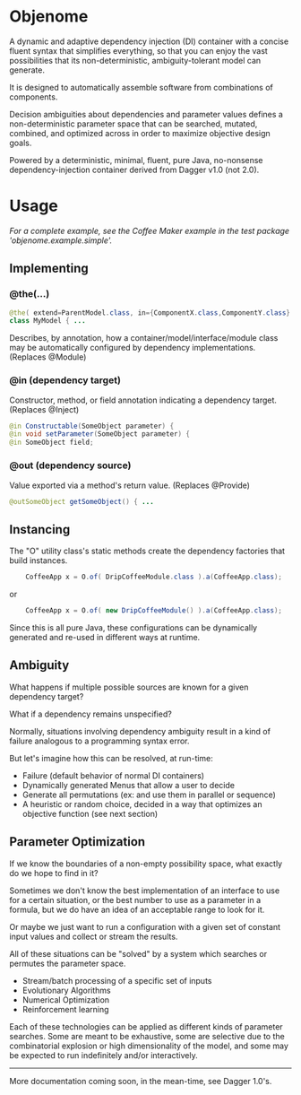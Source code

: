 # Objenome

A dynamic and adaptive dependency injection (DI) container
with a concise fluent syntax that simplifies everything, so that you can
enjoy the vast possibilities that its non-deterministic, ambiguity-tolerant model can generate.

It is designed to automatically assemble software from combinations of components.

Decision ambiguities about dependencies and parameter values defines a non-deterministic
parameter space that can be searched, mutated, combined, and optimized across in order to maximize
objective design goals.

Powered by a deterministic, minimal, fluent, pure Java, no-nonsense dependency-injection container derived from
Dagger v1.0 (not 2.0).



# Usage

_For a complete example, see the Coffee Maker example in the test package 'objenome.example.simple'._

## Implementing

### @the(...)

```java
@the( extend=ParentModel.class, in={ComponentX.class,ComponentY.class} )
class MyModel { ...
```

Describes, by annotation, how a container/model/interface/module class may be automatically
configured by dependency implementations. (Replaces @Module)

### @in (dependency target)

Constructor, method, or field annotation indicating a dependency target.  (Replaces @Inject)

```java
@in Constructable(SomeObject parameter) {
@in void setParameter(SomeObject parameter) {
@in SomeObject field;
```

### @out (dependency source)

Value exported via a method's return value.  (Replaces @Provide)

```java
@outSomeObject getSomeObject() { ...
```


## Instancing

The "O" utility class's static methods create the dependency factories that build instances.

```java
    CoffeeApp x = O.of( DripCoffeeModule.class ).a(CoffeeApp.class);
```

or

```java
    CoffeeApp x = O.of( new DripCoffeeModule() ).a(CoffeeApp.class);
```

Since this is all pure Java, these configurations can be dynamically generated
and re-used in different ways at runtime.


## Ambiguity

What happens if multiple possible sources are known for a given dependency target?

What if a dependency remains unspecified?

Normally, situations involving dependency ambiguity result in a kind of failure analogous to a programming syntax error.

But let's imagine how this can be resolved, at run-time:

 * Failure (default behavior of normal DI containers)
 * Dynamically generated Menus that allow a user to decide
 * Generate all permutations (ex: and use them in parallel or sequence)
 * A heuristic or random choice, decided in a way that optimizes an objective function (see next section)


## Parameter Optimization

If we know the boundaries of a non-empty possibility space, what exactly do we hope to find in it?

Sometimes we don't know the best implementation of an interface to use for a certain situation, or the
best number to use as a parameter in a formula, but we do have an idea of an acceptable range to look for it.

Or maybe we just want to run a configuration with a given set of constant input values and collect or
stream the results.

All of these situations can be "solved" by a system which searches or permutes the parameter space.

 * Stream/batch processing of a specific set of inputs
 * Evolutionary Algorithms
 * Numerical Optimization
 * Reinforcement learning

Each of these technologies can be applied as different kinds of parameter searches.  Some are meant to be
exhaustive, some are selective due to the combinatorial explosion or high dimensionality of the model,
and some may be expected to run indefinitely and/or interactively.


----

More documentation coming soon, in the mean-time, see Dagger 1.0's.

